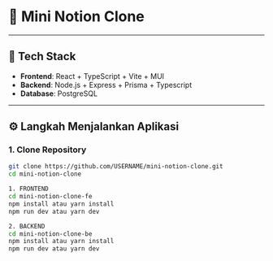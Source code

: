 # 📝 Mini Notion Clone
---
## 🚀 Tech Stack

- **Frontend**: React + TypeScript + Vite + MUI
- **Backend**: Node.js + Express + Prisma + Typescript
- **Database**: PostgreSQL

---

## ⚙️ Langkah Menjalankan Aplikasi

### 1. Clone Repository

```bash
git clone https://github.com/USERNAME/mini-notion-clone.git
cd mini-notion-clone

1. FRONTEND
cd mini-notion-clone-fe
npm install atau yarn install
npm run dev atau yarn dev

2. BACKEND 
cd mini-notion-clone-be
npm install atau yarn install
npm run dev atau yarn dev

